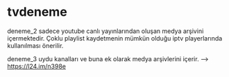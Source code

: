 # tvdeneme

deneme_2 sadece youtube canlı yayınlarından oluşan medya arşivini içermektedir. Çoklu playlist kaydetmenin mümkün olduğu iptv playerlarında kullanılması önerilir.

deneme_3 uydu kanalları ve buna ek olarak medya arşivlerini içerir. --> https://l24.im/n398e
